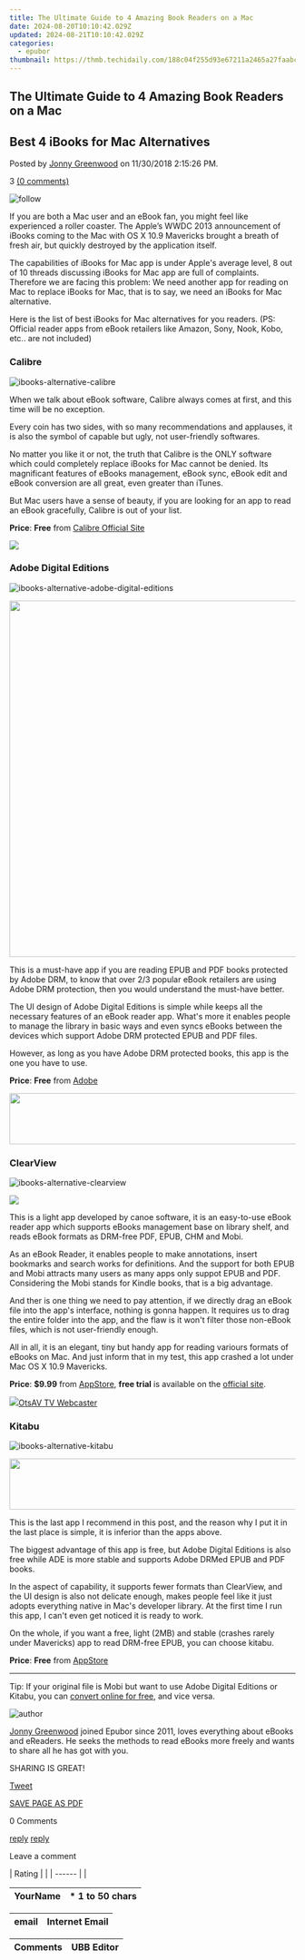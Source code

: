 ```yaml
---
title: The Ultimate Guide to 4 Amazing Book Readers on a Mac
date: 2024-08-20T10:10:42.029Z
updated: 2024-08-21T10:10:42.029Z
categories:
  - epubor
thumbnail: https://thmb.techidaily.com/188c04f255d93e67211a2465a27faabcbf2c001ac13c5309944b496e7b0daf2e.jpg
---
```


## The Ultimate Guide to 4 Amazing Book Readers on a Mac

## Best 4 iBooks for Mac Alternatives

Posted by [Jonny Greenwood](https://plus.google.com/u/0/+JonnyGreenwood999) on 11/30/2018 2:15:26 PM.

3 [(0 comments)](http://www.epubor.com/#comment-area) 



![follow](http://www.epubor.com/images/follow.png)

If you are both a Mac user and an eBook fan, you might feel like experienced a roller coaster. The Apple’s WWDC 2013 announcement of iBooks coming to the Mac with OS X 10.9 Mavericks brought a breath of fresh air, but quickly destroyed by the application itself.

The capabilities of iBooks for Mac app is under Apple's average level, 8 out of 10 threads discussing iBooks for Mac app are full of complaints. Therefore we are facing this problem: We need another app for reading on Mac to replace iBooks for Mac, that is to say, we need an iBooks for Mac alternative.

Here is the list of best iBooks for Mac alternatives for you readers. (PS: Official reader apps from eBook retailers like Amazon, Sony, Nook, Kobo, etc.. are not included)

### Calibre

![ibooks-alternative-calibre](http://www.epubor.com/images/ibooks-alternative-calibre.png)

When we talk about eBook software, Calibre always comes at first, and this time will be no exception.

Every coin has two sides, with so many recommendations and applauses, it is also the symbol of capable but ugly, not user-friendly softwares.

No matter you like it or not, the truth that Calibre is the ONLY software which could completely replace iBooks for Mac cannot be denied. Its magnificant features of eBooks management, eBook sync, eBook edit and eBook conversion are all great, even greater than iTunes.

But Mac users have a sense of beauty, if you are looking for an app to read an eBook gracefully, Calibre is out of your list.

**Price**: **Free** from [Calibre Official Site](http://calibre-ebook.com/)

<!-- affiliate ads begin -->
<a href="https://store.advancedwebranking.com/order/checkout.php?PRODS=4715051&QTY=1&AFFILIATE=108875&CART=1"><img src="https://secure.avangate.com/images/merchant/14edc6ebfdae2e23bbed83d67f50e983/products/33_awr%20logo.png" border="0"></a>
<!-- affiliate ads end -->
### Adobe Digital Editions

![ibooks-alternative-adobe-digital-editions](http://www.epubor.com/images/ibooks-alternative-adobe-digital-editions.png)

<!-- affiliate ads begin -->
<a href="https://versadesk.pxf.io/c/5597632/1892107/21290" target="_top" id="1892107"><img src="//a.impactradius-go.com/display-ad/21290-1892107" border="0" alt="" width="1200" height="628"/></a><img height="0" width="0" src="https://imp.pxf.io/i/5597632/1892107/21290" style="position:absolute;visibility:hidden;" border="0" />
<!-- affiliate ads end -->
This is a must-have app if you are reading EPUB and PDF books protected by Adobe DRM, to know that over 2/3 popular eBook retailers are using Adobe DRM protection, then you would understand the must-have better.

The UI design of Adobe Digital Editions is simple while keeps all the necessary features of an eBook reader app. What's more it enables people to manage the library in basic ways and even syncs eBooks between the devices which support Adobe DRM protected EPUB and PDF files.

However, as long as you have Adobe DRM protected books, this app is the one you have to use.

**Price**: **Free** from [Adobe](http://www.adobe.com/products/digital-editions.html)

<!-- affiliate ads begin -->
<a href="https://newchic.sjv.io/c/5597632/1659704/14420" target="_top" id="1659704"><img src="//a.impactradius-go.com/display-ad/14420-1659704" border="0" alt="" width="728" height="90"/></a><img height="0" width="0" src="https://imp.pxf.io/i/5597632/1659704/14420" style="position:absolute;visibility:hidden;" border="0" />
<!-- affiliate ads end -->
### ClearView

![ibooks-alternative-clearview](http://www.epubor.com/images/ibooks-alternative-clearview.png)

<!-- affiliate ads begin -->
<a href="https://estore.winxdvd.com/order/checkout.php?PRODS=12653853&QTY=1&AFFILIATE=108875&CART=1"><img src="https://secure.avangate.com/images/merchant/bcb41ccdc4363c6848a1d760f26c28a0/products/14_videoproc-converter-ai-box.png" border="0"></a>
<!-- affiliate ads end -->
This is a light app developed by canoe software, it is an easy-to-use eBook reader app which supports eBooks management base on library shelf, and reads eBook formats as DRM-free PDF, EPUB, CHM and Mobi.

As an eBook Reader, it enables people to make annotations, insert bookmarks and search works for definitions. And the support for both EPUB and Mobi attracts many users as many apps only suppot EPUB and PDF. Considering the Mobi stands for Kindle books, that is a big advantage.

And ther is one thing we need to pay attention, if we directly drag an eBook file into the app's interface, nothing is gonna happen. It requires us to drag the entire folder into the app, and the flaw is it won't filter those non-eBook files, which is not user-friendly enough.

All in all, it is an elegant, tiny but handy app for reading variours formats of eBooks on Mac. And just inform that in my test, this app crashed a lot under Mac OS X 10.9 Mavericks.

**Price**: **$9.99** from [AppStore](https://itunes.apple.com/us/app/clearview/id557090104?mt=12), **free trial** is available on the [official site](http://www.canoejoy.com/download.html).

<!-- affiliate ads begin -->
<a href="https://otszone.ots7.com/order/checkout.php?PRODS=4713324&QTY=1&AFFILIATE=108875&CART=1"><img src="https://green.ots7.com/screenshots/OtsAV/OtsAVTV1.90-300x188.jpg" border="0">OtsAV TV Webcaster</a>
<!-- affiliate ads end -->
### Kitabu

![ibooks-alternative-kitabu](http://www.epubor.com/images/ibooks-alternative-kitabu.png)

<!-- affiliate ads begin -->
<a href="https://zonlipartnershipprogram.pxf.io/c/5597632/1596691/17882" target="_top" id="1596691"><img src="//a.impactradius-go.com/display-ad/17882-1596691" border="0" alt="" width="728" height="90"/></a><img height="0" width="0" src="https://imp.pxf.io/i/5597632/1596691/17882" style="position:absolute;visibility:hidden;" border="0" />
<!-- affiliate ads end -->
This is the last app I recommend in this post, and the reason why I put it in the last place is simple, it is inferior than the apps above.

The biggest advantage of this app is free, but Adobe Digital Editions is also free while ADE is more stable and supports Adobe DRMed EPUB and PDF books.

In the aspect of capability, it supports fewer formats than ClearView, and the UI design is also not delicate enough, makes people feel like it just adopts everything native in Mac's developer library. At the first time I run this app, I can't even get noticed it is ready to work.

On the whole, if you want a free, light (2MB) and stable (crashes rarely under Mavericks) app to read DRM-free EPUB, you can choose kitabu.

**Price**: **Free** from [AppStore](https://itunes.apple.com/cn/app/kitabu/id492498910?mt=12)

---

Tip: If your original file is Mobi but want to use Adobe Digital Editions or Kitabu, you can [convert online for free](https://tools.techidaily.com/epubor/products/), and vice versa.

![author](http://www.epubor.com/images/uppic/jonny.png)

[Jonny Greenwood](https://plus.google.com/u/0/+JonnyGreenwood999) joined Epubor since 2011, loves everything about eBooks and eReaders. He seeks the methods to read eBooks more freely and wants to share all he has got with you.

SHARING IS GREAT!

[Tweet](https://twitter.com/share) 

[SAVE PAGE AS PDF](https://tools.techidaily.com/epubor/products/) 



0 Comments

[reply](https://tools.techidaily.com/epubor/products/) [reply](https://tools.techidaily.com/epubor/products/) 

Leave a comment

| Rating |  |
| ------ |  |

| YourName | \*  1 to 50 chars |
| -------- | ----------------- |

| email | Internet Email |
| ----- | -------------- |

| Comments | UBB Editor |
| -------- | ---------- |

<ins class="adsbygoogle"
     style="display:block"
     data-ad-format="autorelaxed"
     data-ad-client="ca-pub-7571918770474297"
     data-ad-slot="1223367746"></ins>



<ins class="adsbygoogle"
     style="display:block"
     data-ad-client="ca-pub-7571918770474297"
     data-ad-slot="8358498916"
     data-ad-format="auto"
     data-full-width-responsive="true"></ins>


